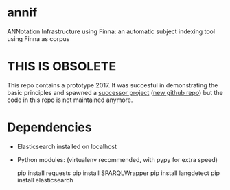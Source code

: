 # annif
ANNotation Infrastructure using Finna: an automatic subject indexing tool using Finna as corpus

# THIS IS OBSOLETE

This repo contains a prototype 2017. It was succesful in demonstrating the basic principles and spawned a [successor project](http://annif.org) ([new github repo](https://github.com/NatLibFi/Annif)) but the code in this repo is not maintained anymore.

# Dependencies

* Elasticsearch installed on localhost

* Python modules: (virtualenv recommended, with pypy for extra speed)

  pip install requests
  pip install SPARQLWrapper
  pip install langdetect
  pip install elasticsearch
